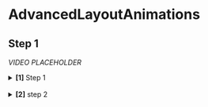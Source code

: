 # AdvancedLayoutAnimations

## Step 1

_VIDEO PLACEHOLDER_

<details>
<summary>
  <b>[1]</b> Step 1
</summary>

```jsx
tbd;
```

</details>
<br />
<details>
<summary>
  <b>[2]</b> step 2
</summary>
  <br/>
<details>

<summary>
step 1.1
</summary>

```jsx
tbd;
```

</details>
<details>
<summary>
step 1.2
</summary>

```jsx
tbd;
```

</details>
</details>
